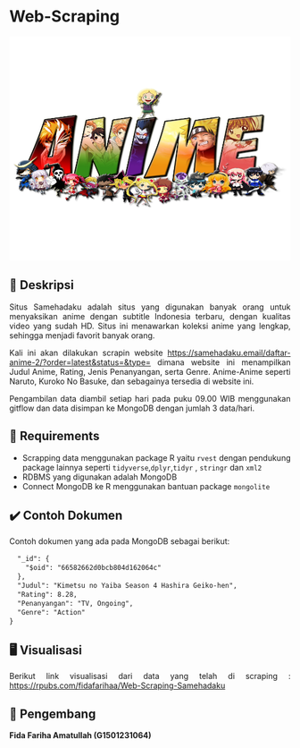 # Web-Scraping

<p align="center">
  <img width="750" height="400" src="https://github.com/fidafarihaa/Web-Scraping/blob/main/pngaaa.com-1697352.png">
</p>

<div align="justify">

## :scroll: Deskripsi

Situs Samehadaku adalah situs yang digunakan banyak orang untuk menyaksikan anime dengan subtitle Indonesia terbaru, dengan kualitas video yang sudah HD. Situs ini menawarkan koleksi anime yang lengkap, sehingga menjadi favorit banyak orang.

Kali ini akan dilakukan scrapin website https://samehadaku.email/daftar-anime-2/?order=latest&status=&type= dimana website ini menampilkan Judul Anime, Rating,  Jenis Penanyangan, serta Genre. Anime-Anime seperti Naruto, Kuroko No Basuke, dan sebagainya tersedia di website ini.

Pengambilan data diambil setiap hari pada puku 09.00 WIB menggunakan gitflow dan data disimpan ke MongoDB dengan jumlah 3 data/hari.

## :bookmark_tabs: Requirements

- Scrapping data menggunakan package R yaitu `rvest` dengan pendukung package lainnya seperti `tidyverse`,`dplyr`,`tidyr` , `stringr` dan `xml2`  
- RDBMS yang digunakan adalah MongoDB
- Connect MongoDB ke R menggunakan bantuan package `mongolite`

## :heavy_check_mark: Contoh Dokumen
Contoh dokumen yang ada pada MongoDB sebagai berikut:
```{
  "_id": {
    "$oid": "66582662d0bcb804d162064c"
  },
  "Judul": "Kimetsu no Yaiba Season 4 Hashira Geiko-hen",
  "Rating": 8.28,
  "Penanyangan": "TV, Ongoing",
  "Genre": "Action"
}
```

## :desktop_computer: **Visualisasi**

Berikut link visualisasi dari data yang telah di scraping : https://rpubs.com/fidafarihaa/Web-Scraping-Samehadaku

## :woman_with_headscarf: **Pengembang**
**Fida Fariha Amatullah (G1501231064)**
